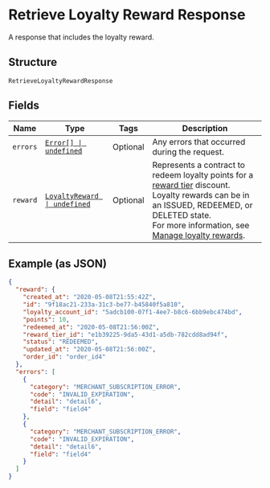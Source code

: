 
# Retrieve Loyalty Reward Response

A response that includes the loyalty reward.

## Structure

`RetrieveLoyaltyRewardResponse`

## Fields

| Name | Type | Tags | Description |
|  --- | --- | --- | --- |
| `errors` | [`Error[] \| undefined`](../../doc/models/error.md) | Optional | Any errors that occurred during the request. |
| `reward` | [`LoyaltyReward \| undefined`](../../doc/models/loyalty-reward.md) | Optional | Represents a contract to redeem loyalty points for a [reward tier](../../doc/models/loyalty-program-reward-tier.md) discount. Loyalty rewards can be in an ISSUED, REDEEMED, or DELETED state.<br>For more information, see [Manage loyalty rewards](https://developer.squareup.com/docs/loyalty-api/loyalty-rewards). |

## Example (as JSON)

```json
{
  "reward": {
    "created_at": "2020-05-08T21:55:42Z",
    "id": "9f18ac21-233a-31c3-be77-b45840f5a810",
    "loyalty_account_id": "5adcb100-07f1-4ee7-b8c6-6bb9ebc474bd",
    "points": 10,
    "redeemed_at": "2020-05-08T21:56:00Z",
    "reward_tier_id": "e1b39225-9da5-43d1-a5db-782cdd8ad94f",
    "status": "REDEEMED",
    "updated_at": "2020-05-08T21:56:00Z",
    "order_id": "order_id4"
  },
  "errors": [
    {
      "category": "MERCHANT_SUBSCRIPTION_ERROR",
      "code": "INVALID_EXPIRATION",
      "detail": "detail6",
      "field": "field4"
    },
    {
      "category": "MERCHANT_SUBSCRIPTION_ERROR",
      "code": "INVALID_EXPIRATION",
      "detail": "detail6",
      "field": "field4"
    }
  ]
}
```

